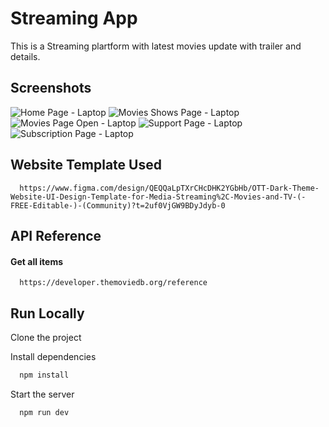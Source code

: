 
# Streaming App

This is a Streaming plartform with latest movies update with trailer and details.


## Screenshots

![Home Page - Laptop](https://github.com/user-attachments/assets/4263fae3-d3fa-47f2-8ab9-831bc3b5aa48)
![Movies   Shows Page - Laptop](https://github.com/user-attachments/assets/52d9899e-533e-4e3f-8ca2-b3122c20ccb6)
![Movies Page Open - Laptop](https://github.com/user-attachments/assets/e17fb044-eb60-4061-ac02-94e8ef05f6d7)
![Support Page - Laptop](https://github.com/user-attachments/assets/15dcba55-1eb5-4c20-a764-adb1b9614236)
![Subscription Page - Laptop](https://github.com/user-attachments/assets/fb6952ad-24d6-42bd-b4c0-fac16b97c619)

## Website Template Used

```http
  https://www.figma.com/design/QEQQaLpTXrCHcDHK2YGbHb/OTT-Dark-Theme-Website-UI-Design-Template-for-Media-Streaming%2C-Movies-and-TV-(-FREE-Editable-)-(Community)?t=2uf0VjGW9BDyJdyb-0
```
## API Reference

#### Get all items

```http
  https://developer.themoviedb.org/reference
```

## Run Locally

Clone the project

Install dependencies

```bash
  npm install
```

Start the server

```bash
  npm run dev
```

